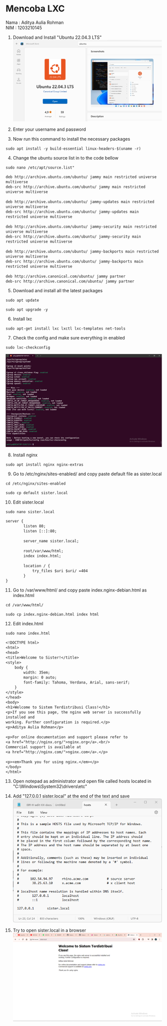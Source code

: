 # Mencoba LXC

Nama    : Aditya Aulia Rohman  
NIM     : 1203210145

1. Download and Install "Ubuntu 22.04.3 LTS"
![Download Ubuntu!](Images/sister-local-Screenshot/1.png)

2. Enter your username and password

3. Now run this command to install the necessary packages

```
sudo apt install -y build-essential linux-headers-$(uname -r)
```

4. Change the ubuntu source list in to the code bellow

```
sudo nano /etc/apt/source.list"
```

```
deb http://archive.ubuntu.com/ubuntu/ jammy main restricted universe multiverse
deb-src http://archive.ubuntu.com/ubuntu/ jammy main restricted universe multiverse

deb http://archive.ubuntu.com/ubuntu/ jammy-updates main restricted universe multiverse
deb-src http://archive.ubuntu.com/ubuntu/ jammy-updates main restricted universe multiverse

deb http://archive.ubuntu.com/ubuntu/ jammy-security main restricted universe multiverse
deb-src http://archive.ubuntu.com/ubuntu/ jammy-security main restricted universe multiverse

deb http://archive.ubuntu.com/ubuntu/ jammy-backports main restricted universe multiverse
deb-src http://archive.ubuntu.com/ubuntu/ jammy-backports main restricted universe multiverse

deb http://archive.canonical.com/ubuntu/ jammy partner
deb-src http://archive.canonical.com/ubuntu/ jammy partner
```

5. Download and install all the latest packages

```
sudo apt update
```

```
sudo apt upgrade -y
```

6. Install lxc

```
sudo apt-get install lxc lxctl lxc-templates net-tools
```

7. Check the config and make sure everything in enabled

```
sudo lxc-checkconfig
```

![Check Config!](Images/sister-local-Screenshot/12.png)

8. Install nginx

```
sudo apt install nginx nginx-extras
```

9. Go to /etc/nginx/sites-enabled/ and copy paste default file as sister.local

```
cd /etc/nginx/sites-enabled
```

```
sudo cp default sister.local
```

10. Edit sister.local

```
sudo nano sister.local
```

```
server {
        listen 80;
        listen [::]:80;

        server_name sister.local;

        root/var/www/html;
        index index.html;

        location / {
            try_files $uri $uri/ =404
        }
}
```

11. Go to /var/www/html/ and copy paste index.nginx-debian.html as index.html

```
cd /var/www/html/
```

```
sudo cp index.nginx-debian.html index html
```

12. Edit index.html

```
sudo nano index.html
```

```
<!DOCTYPE html>
<html>
<head>
<title>Welcome to Sister!</title>
<style>
    body {
        width: 35em;
        margin: 0 auto;
        font-family: Tahoma, Verdana, Arial, sans-serif;
    }
</style>
</head>
<body>
<h1>Welcome to Sistem Terdistribusi Class!</h1>
<p>If you see this page, the nginx web server is successfully installed and
working. Further configuration is required.</p>
<p>Aditya Aulia Rohman</p>

<p>For online documentation and support please refer to
<a href="http://nginx.org/">nginx.org</a>.<br/>
Commercial support is available at
<a href="http://nginx.com/">nginx.com</a>.</p>

<p><em>Thank you for using nginx.</em></p>
</body>
</html>
```

13. Open notepad as administrator and open file called hosts located in "C:\Windows\System32\drivers\etc"

14. Add "127.0.0.1 sister.local" at the end of the text and save
![Edit Hosts!](Images/sister-local-Screenshot/19.png)

15. Try to open sister.local in a browser
![Try sister.local!](Images/sister-local-Screenshot/20.png)
